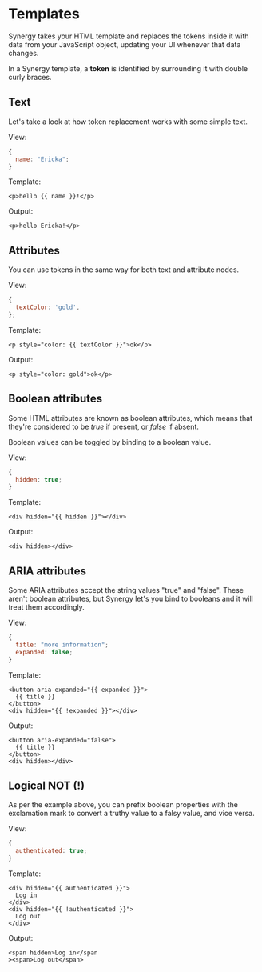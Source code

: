 # Templates

Synergy takes your HTML template and replaces the tokens inside it with data from your JavaScript object, updating your UI whenever that data changes.

In a Synergy template, a **token** is identified by surrounding it with double curly braces.

## Text

Let's take a look at how token replacement works with some simple text.

View:

```javascript
{
  name: "Ericka";
}
```

Template:

```markup
<p>hello {{ name }}!</p>
```

Output:

```markup
<p>hello Ericka!</p>
```

## Attributes

You can use tokens in the same way for both text and attribute nodes.

View:

```javascript
{
  textColor: 'gold',
};
```

Template:

```markup
<p style="color: {{ textColor }}">ok</p>
```

Output:

```markup
<p style="color: gold">ok</p>
```

## Boolean attributes

Some HTML attributes are known as boolean attributes, which means that they're considered to be _true_ if present, or _false_ if absent.

Boolean values can be toggled by binding to a boolean value.

View:

```javascript
{
  hidden: true;
}
```

Template:

```markup
<div hidden="{{ hidden }}"></div>
```

Output:

```markup
<div hidden></div>
```

## ARIA attributes

Some ARIA attributes accept the string values "true" and "false". These aren't boolean attributes, but Synergy let's you bind to booleans and it will treat them accordingly.

View:

```javascript
{
  title: "more information";
  expanded: false;
}
```

Template:

```markup
<button aria-expanded="{{ expanded }}">
  {{ title }}
</button>
<div hidden="{{ !expanded }}"></div>
```

Output:

```markup
<button aria-expanded="false">
  {{ title }}
</button>
<div hidden></div>
```

## Logical NOT \(!\)

As per the example above, you can prefix boolean properties with the exclamation mark to convert a truthy value to a falsy value, and vice versa.

View:

```javascript
{
  authenticated: true;
}
```

Template:

```markup
<div hidden="{{ authenticated }}">
  Log in
</div>
<div hidden="{{ !authenticated }}">
  Log out
</div>
```

Output:

```markup
<span hidden>Log in</span
><span>Log out</span>
```

